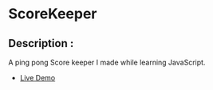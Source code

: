 # ScoreKeeper

## Description :
A ping pong Score keeper I made while learning JavaScript.

* [Live Demo](https://anshit-2003.github.io/ScoreKeeper/)
